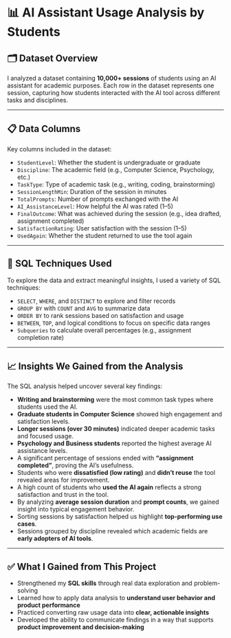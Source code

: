 # 📊 AI Assistant Usage Analysis by Students

## 🗂️ Dataset Overview  
I analyzed a dataset containing **10,000+ sessions** of students using an AI assistant for academic purposes. Each row in the dataset represents one session, capturing how students interacted with the AI tool across different tasks and disciplines.

---

## 📋 Data Columns  
Key columns included in the dataset:

- `StudentLevel`: Whether the student is undergraduate or graduate  
- `Discipline`: The academic field (e.g., Computer Science, Psychology, etc.)  
- `TaskType`: Type of academic task (e.g., writing, coding, brainstorming)  
- `SessionLengthMin`: Duration of the session in minutes  
- `TotalPrompts`: Number of prompts exchanged with the AI  
- `AI_AssistanceLevel`: How helpful the AI was rated (1–5)  
- `FinalOutcome`: What was achieved during the session (e.g., idea drafted, assignment completed)  
- `SatisfactionRating`: User satisfaction with the session (1–5)  
- `UsedAgain`: Whether the student returned to use the tool again

---

## 🧠 SQL Techniques Used  
To explore the data and extract meaningful insights, I used a variety of SQL techniques:

- `SELECT`, `WHERE`, and `DISTINCT` to explore and filter records  
- `GROUP BY` with `COUNT` and `AVG` to summarize data  
- `ORDER BY` to rank sessions based on satisfaction and usage  
- `BETWEEN`, `TOP`, and logical conditions to focus on specific data ranges  
- `Subqueries` to calculate overall percentages (e.g., assignment completion rate)

---

## 📈 Insights We Gained from the Analysis  

The SQL analysis helped uncover several key findings:

- **Writing and brainstorming** were the most common task types where students used the AI.
- **Graduate students in Computer Science** showed high engagement and satisfaction levels.
- **Longer sessions (over 30 minutes)** indicated deeper academic tasks and focused usage.
- **Psychology and Business students** reported the highest average AI assistance levels.
- A significant percentage of sessions ended with **“assignment completed”**, proving the AI’s usefulness.
- Students who were **dissatisfied (low rating)** and **didn’t reuse** the tool revealed areas for improvement.
- A high count of students who **used the AI again** reflects a strong satisfaction and trust in the tool.
- By analyzing **average session duration** and **prompt counts**, we gained insight into typical engagement behavior.
- Sorting sessions by satisfaction helped us highlight **top-performing use cases**.
- Sessions grouped by discipline revealed which academic fields are **early adopters of AI tools**.

---

## ✅ What I Gained from This Project  

- Strengthened my **SQL skills** through real data exploration and problem-solving  
- Learned how to apply data analysis to **understand user behavior and product performance**  
- Practiced converting raw usage data into **clear, actionable insights**  
- Developed the ability to communicate findings in a way that supports **product improvement and decision-making**
